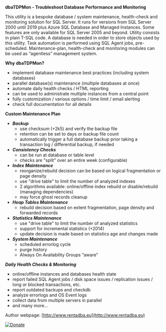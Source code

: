 **dbaTDPMon - Troubleshoot Database Performance and Monitoring**

This utility is a bespoke database / system maintenance, health-check and monitoring solution for SQL Server. It runs for versions from SQL Server 2000 until 2019 plus Azure SQL Database and Managed Instances.
Some features are only available for SQL Server 2005 and beyond.
Utility consists in plain T-SQL code. A database is needed in order to store objects used by this utility.
Task automation is performed using SQL Agent jobs, pre-scheduled.
Maintenance-plan, health-check and monitoring modules can be used as “agentless” management system.

**Why dbaTDPMon?**
* implement database maintenance best practices (including system databases)
* parallel database(s) maintenance (multiple databases at once)
* automate daily health checks / HTML reporting
* can be used to administrate multiple instances from a central point
* fully customization / various options / time limit / email alerting
* check full documentation for all details

**Custom Maintenance Plan**
* **_Backup_** 
	* use checksum (+2k5) and verify the backup file
	* retention can be set to days or backup file count
	* automatically trigger a full database backup prior taking a transaction log / differential backup, if needed
* **_Consistency Checks_**
	* can be run at database or table level
	* checks are "split" over an entire week (configurable)
* **_Index Maintenance_**
	* reorganize/rebuild decision can be based on logical fragmentation or page density
	* use "drive table" to limit the number of analyzed indexes
	* 2 algorithms available: online/offline index rebuild or disable/rebuild (managing dependencies)
	* may force ghost records cleanup
* **_Heap Tables Maintenance_**
	* rebuild decision based on extent fragmentation, page density and forwarded records
* **_Statistics Maintenance_**
	* use "drive table" to limit the number of analyzed statistics
	* support for incremental statistics (+2014)
	* update decision is made based on statistics age and changes made
* **_System Maintenance_**
	* scheduled errorlog cycle
	* purge history 
	* Always On Availability Groups “aware”
	
**_Daily Health Checks & Monitoring_**
* online/offline instances and databases health state
* report failed SQL Agent jobs / disk space issues / replication issues / long or blocked transactions, etc.
* report outdated backups and checkdb
* analyze errorlogs and OS Event logs
* collect data from multiple servers in parallel
* and many more...

Author webpage: [http://www.rentadba.eu](http://www.rentadba.eu)

[![Donate](https://img.shields.io/badge/Donate-PayPal-green.svg)](https://www.paypal.me/rentadba)
